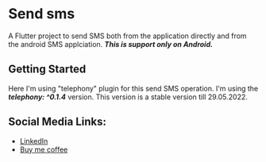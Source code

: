 # Send sms

A Flutter project to send SMS both from the application directly and from the android SMS applciation.
***This is support only on Android.***
## Getting Started

Here I'm using "telephony" plugin for this send SMS operation. I'm using the ***telephony: ^0.1.4*** version.
This version is a stable version till 29.05.2022.
## Social Media Links:

- [LinkedIn](https://www.linkedin.com/in/swayamshree-mohanty-a241b31a0/)
- [Buy me coffee](https://www.buymeacoffee.com/swayamshree)
